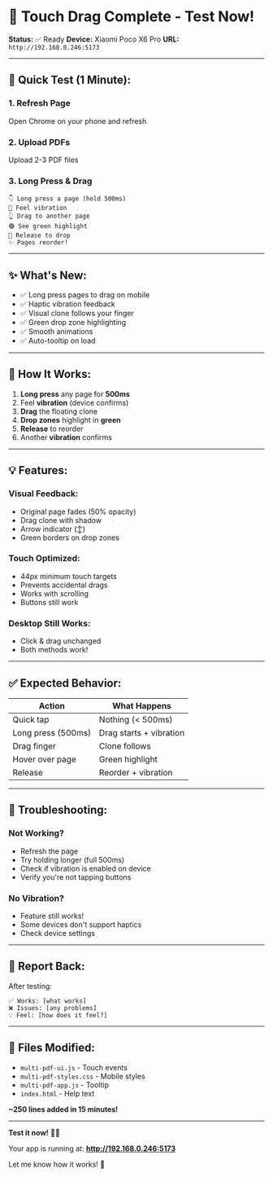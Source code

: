 # 🎉 Touch Drag Complete - Test Now!

**Status:** ✅ Ready
**Device:** Xiaomi Poco X6 Pro
**URL:** `http://192.168.0.246:5173`

---

## 🚀 Quick Test (1 Minute):

### 1. **Refresh Page**
Open Chrome on your phone and refresh

### 2. **Upload PDFs**
Upload 2-3 PDF files

### 3. **Long Press & Drag**
```
👇 Long press a page (hold 500ms)
📳 Feel vibration
👆 Drag to another page
🟢 See green highlight
📍 Release to drop
✨ Pages reorder!
```

---

## ✨ What's New:

- ✅ Long press pages to drag on mobile
- ✅ Haptic vibration feedback
- ✅ Visual clone follows your finger
- ✅ Green drop zone highlighting
- ✅ Smooth animations
- ✅ Auto-tooltip on load

---

## 📱 How It Works:

1. **Long press** any page for **500ms**
2. Feel **vibration** (device confirms)
3. **Drag** the floating clone
4. **Drop zones** highlight in **green**
5. **Release** to reorder
6. Another **vibration** confirms

---

## 💡 Features:

### Visual Feedback:
- Original page fades (50% opacity)
- Drag clone with shadow
- Arrow indicator (↕️)
- Green borders on drop zones

### Touch Optimized:
- 44px minimum touch targets
- Prevents accidental drags
- Works with scrolling
- Buttons still work

### Desktop Still Works:
- Click & drag unchanged
- Both methods work!

---

## ✅ Expected Behavior:

| Action | What Happens |
|--------|--------------|
| Quick tap | Nothing (< 500ms) |
| Long press (500ms) | Drag starts + vibration |
| Drag finger | Clone follows |
| Hover over page | Green highlight |
| Release | Reorder + vibration |

---

## 🐛 Troubleshooting:

### Not Working?
- Refresh the page
- Try holding longer (full 500ms)
- Check if vibration is enabled on device
- Verify you're not tapping buttons

### No Vibration?
- Feature still works!
- Some devices don't support haptics
- Check device settings

---

## 📝 Report Back:

After testing:
```
✅ Works: [what works]
❌ Issues: [any problems]
💡 Feel: [how does it feel?]
```

---

## 🎯 Files Modified:

- `multi-pdf-ui.js` - Touch events
- `multi-pdf-styles.css` - Mobile styles
- `multi-pdf-app.js` - Tooltip
- `index.html` - Help text

**~250 lines added in 15 minutes!**

---

**Test it now!** 📱✨

Your app is running at:
**http://192.168.0.246:5173**

Let me know how it works! 🚀
